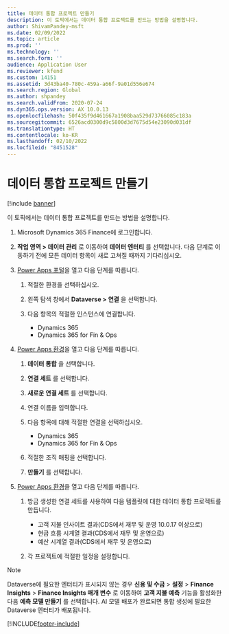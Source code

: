 ```yaml
---
title: 데이터 통합 프로젝트 만들기
description: 이 토픽에서는 데이터 통합 프로젝트를 만드는 방법을 설명합니다.
author: ShivamPandey-msft
ms.date: 02/09/2022
ms.topic: article
ms.prod: ''
ms.technology: ''
ms.search.form: ''
audience: Application User
ms.reviewer: kfend
ms.custom: 14151
ms.assetid: 3d43ba40-780c-459a-a66f-9a01d556e674
ms.search.region: Global
ms.author: shpandey
ms.search.validFrom: 2020-07-24
ms.dyn365.ops.version: AX 10.0.13
ms.openlocfilehash: 50f435f9d461667a1908baa529d73766085c183a
ms.sourcegitcommit: 6526acd0300d9c5800d3d7675d54e23090d031df
ms.translationtype: HT
ms.contentlocale: ko-KR
ms.lasthandoff: 02/10/2022
ms.locfileid: "8451528"
---
```

# <a name="create-a-data-integration-project"></a>데이터 통합 프로젝트 만들기

[!include [banner](../includes/banner.md)]

이 토픽에서는 데이터 통합 프로젝트를 만드는 방법을 설명합니다.

1. Microsoft Dynamics 365 Finance에 로그인합니다.
2. **작업 영역 \> 데이터 관리** 로 이동하여 **데이터 엔터티** 를 선택합니다. 다음 단계로 이동하기 전에 모든 데이터 항목이 새로 고쳐질 때까지 기다리십시오.
3. [Power Apps 포털](https://make.powerapps.com/)을 열고 다음 단계를 따릅니다.

    1. 적절한 환경을 선택하십시오.
    2. 왼쪽 탐색 창에서 **Dataverse \> 연결** 을 선택합니다.
    3. 다음 항목의 적절한 인스턴스에 연결합니다.

        - Dynamics 365
        - Dynamics 365 for Fin & Ops

4. [Power Apps 환경](https://admin.powerapps.com/environments)을 열고 다음 단계를 따릅니다.

    1. **데이터 통합** 을 선택합니다.
    2. **연결 세트** 를 선택합니다.
    3. **새로운 연결 세트** 를 선택합니다.
    4. 연결 이름을 입력합니다.
    5. 다음 항목에 대해 적절한 연결을 선택하십시오.

        - Dynamics 365
        - Dynamics 365 for Fin & Ops

    6. 적절한 조직 매핑을 선택합니다.
    7. **만들기** 를 선택합니다.

5. [Power Apps 환경](https://admin.powerapps.com/environments)을 열고 다음 단계를 따릅니다.  

    1. 방금 생성한 연결 세트를 사용하여 다음 템플릿에 대한 데이터 통합 프로젝트를 만듭니다.

        - 고객 지불 인사이트 결과(CDS에서 재무 및 운영 10.0.17 이상으로)
        - 현금 흐름 시계열 결과(CDS에서 재무 및 운영으로)
        - 예산 시계열 결과(CDS에서 재무 및 운영으로)

    2. 각 프로젝트에 적절한 일정을 설정합니다.

> [!NOTE]
> Dataverse에 필요한 엔터티가 표시되지 않는 경우 **신용 및 수금** > **설정** > **Finance Insights** > **Finance Insights 매개 변수** 로 이동하여 **고객 지불 예측** 기능을 활성화한 다음 **예측 모델 만들기** 를 선택합니다. AI 모델 배포가 완료되면 통합 생성에 필요한 Dataverse 엔터티가 배포됩니다.

[!INCLUDE[footer-include](../../includes/footer-banner.md)]
